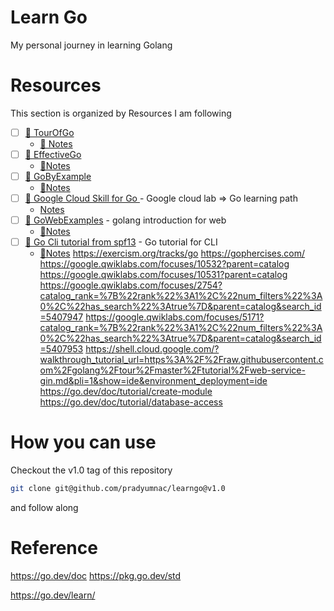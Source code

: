 # Learn Go
My personal journey in learning Golang

# Resources
This section is organized by Resources I am following
- [ ] [🔗 TourOfGo](https://go.dev/tour/)   
	- [ 📔 Notes](tourofgo/readme.md)  
- [ ] [🔗 EffectiveGo](https://go.dev/doc/effective_go)   
    - [ 📔Notes](effectivego/readme.md)  
- [ ] [🔗 GoByExample](https://gobyexample.com/)   
    - [ 📔Notes](gobyexample/readme.md)  
- [ ] [🔗 Google Cloud Skill for Go ](https://www.cloudskillsboost.google/quests/129) -  Google cloud lab => Go learning path
	- [ Notes](googlecloudskill/readme.md) 	
- [ ] [🔗 GoWebExamples](https://gowebexamples.com/) - golang introduction for web
	- [ 📔Notes](webexamples/readme.md)
- [ ] [🔗 Go Cli tutorial from spf13](https://spf13.com/presentation/building-an-awesome-cli-app-in-go-oscon/) - Go tutorial for CLI
	- [ 📔Notes](spf13-cli/readme.md) 
https://exercism.org/tracks/go
https://gophercises.com/
https://google.qwiklabs.com/focuses/10532?parent=catalog
https://google.qwiklabs.com/focuses/10531?parent=catalog
https://google.qwiklabs.com/focuses/2754?catalog_rank=%7B%22rank%22%3A1%2C%22num_filters%22%3A0%2C%22has_search%22%3Atrue%7D&parent=catalog&search_id=5407947
https://google.qwiklabs.com/focuses/5171?catalog_rank=%7B%22rank%22%3A1%2C%22num_filters%22%3A0%2C%22has_search%22%3Atrue%7D&parent=catalog&search_id=5407953
https://shell.cloud.google.com/?walkthrough_tutorial_url=https%3A%2F%2Fraw.githubusercontent.com%2Fgolang%2Ftour%2Fmaster%2Ftutorial%2Fweb-service-gin.md&pli=1&show=ide&environment_deployment=ide
https://go.dev/doc/tutorial/create-module
https://go.dev/doc/tutorial/database-access


# How you can use

Checkout the v1.0 tag of this repository
```bash
git clone git@github.com/pradyumnac/learngo@v1.0
```
and follow along

# Reference
https://go.dev/doc
https://pkg.go.dev/std

https://go.dev/learn/  

